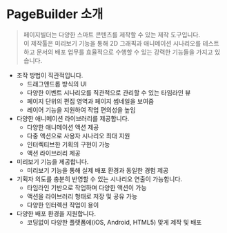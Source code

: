 # PageBuilder 소개

> 페이지빌더는 다양한 스마트 콘텐츠를 제작할 수 있는 제작 도구입니다.   
>  이 제작툴은 미리보기 기능을 통해 2D 그래픽과 애니메이션 시나리오를 테스트하고 문서의 배포 업무를 효율적으로 수행할 수 있는 강력한 기능들을 가지고 있습니다.

* 조작 방법이 직관적입니다.
  * 드래그앤드롭 방식의 UI
  * 다양한 이벤트 시나리오를 직관적으로 관리할 수 있는 타임라인 뷰
  * 페이지 단위의 편집 영역과 페이지 썸네일을 보여줌
  * 레이어 기능을 지원하여 작업 편의성을 높임
* 다양한 애니메이션 라이브러리를 제공합니다.
  * 다양한 애니메이션 액션 제공
  * 다중 액션으로 사용자 시나리오 최대 지원
  * 인터렉티브한 기획의 구현이 가능
  * 액션 라이브러리 제공
* 미리보기 기능을 제공합니다.
  * 미리보기 기능을 통해 실제 배포 환경과 동일한 경험 제공
* 기획자 의도를 충분히 반영할 수 있는 시나리오 연출이 가능합니다.
  * 타임라인 기반으로 작업하며 다양한 액션이 가능
  * 액션을 라이브러리 형태로 저장 및 공유 가능
  * 다양한 인터렉션 작업이 용이
* 다양한 배포 환경을 지원합니다.
  * 코딩없이 다양한 플랫폼에\(iOS, Android, HTML5\) 맞게 제작 및 배포

